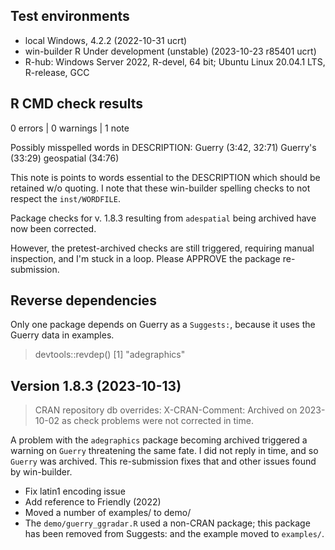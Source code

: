 ## Test environments
* local Windows, 4.2.2 (2022-10-31 ucrt)
* win-builder R Under development (unstable) (2023-10-23 r85401 ucrt)
* R-hub: Windows Server 2022, R-devel, 64 bit; Ubuntu Linux 20.04.1 LTS, R-release, GCC

## R CMD check results

0 errors | 0 warnings | 1 note

Possibly misspelled words in DESCRIPTION:
  Guerry (3:42, 32:71)
  Guerry's (33:29)
  geospatial (34:76)

This note is points to words essential to the DESCRIPTION which should be retained w/o quoting.
I note that these win-builder spelling checks to not respect the `inst/WORDFILE`.

Package checks for v. 1.8.3 resulting from `adespatial` being archived have now been corrected.

However, the pretest-archived checks are still triggered, requiring manual inspection, and I'm stuck in
a loop. Please APPROVE the package re-submission.


## Reverse dependencies

Only one package depends on Guerry as a `Suggests:`, because it uses the Guerry data in examples.

> devtools::revdep()
[1] "adegraphics"


## Version 1.8.3 (2023-10-13)

> CRAN repository db overrides:
  X-CRAN-Comment: Archived on 2023-10-02 as check problems were not
    corrected in time.


A problem with the `adegraphics` package becoming archived triggered a warning on `Guerry`
threatening the same fate. I did not reply in time, and so `Guerry` was archived.
This re-submission fixes that and other issues found by win-builder.

* Fix latin1 encoding issue
* Add reference to Friendly (2022)
* Moved a number of examples/ to demo/
* The `demo/guerry_ggradar.R` used a non-CRAN package; this package has been removed from Suggests: and the example moved to `examples/`.

